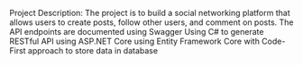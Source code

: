 Project Description: The project is to build a social networking platform that allows users to create posts, follow other users, and comment on posts.
The API endpoints are documented using Swagger
Using C# to generate RESTful API using ASP.NET Core 
using Entity Framework Core with Code-First approach to store data in database
